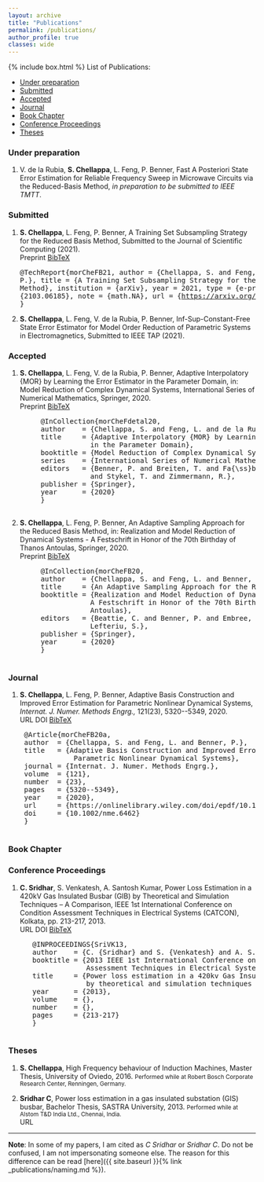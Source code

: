 ```yaml
---
layout: archive
title: "Publications"
permalink: /publications/
author_profile: true
classes: wide
---
```

{% include box.html %}
List of Publications:

* [Under preparation](#up)
* [Submitted](#sub)
* [Accepted](#acc)
* [Journal](#jour)
* [Book Chapter](#bookchap)
* [Conference Proceedings](#confproc)
* [Theses](#thes)

###  <a name="up"></a> Under preparation

1. V. de la Rubia, **S. Chellappa**, L. Feng, P. Benner, Fast A Posteriori State Error Estimation for Reliable Frequency Sweep in Microwave Circuits via the Reduced-Basis Method, _in preparation to be submitted to IEEE TMTT_.

###  <a name="sub"></a> Submitted

1. **S. Chellappa**, L. Feng, P. Benner, A Training Set Subsampling Strategy for the Reduced Basis Method, Submitted to the Journal of Scientific Computing (2021).<br>
        <a class="btn--research" onclick=" window.open('https://arxiv.org/abs/2103.06185','_blank')"> Preprint</a>
        <a class="btn--research" href="javascript:toggleBibtex('morCheFB21')">BibTeX</a>
        <div id="bib_morCheFB21" class="bibtex noshow">
        <pre>
        @TechReport{morCheFB21,
            author      =  {Chellappa, S. and Feng, L. and Benner, P.},
            title       =  {A Training Set Subsampling Strategy for the Reduced Basis Method},
            institution =  {arXiv},
            year        =  2021,
            type        =  {e-prints},
            number      =  {2103.06185},
            note        =  {math.NA},
            url         =  {https://arxiv.org/abs/2103.06185}
          }
        </pre>
        </div>
2. **S. Chellappa**, L. Feng, V. de la Rubia, P. Benner, Inf-Sup-Constant-Free State Error Estimator for Model Order Reduction of Parametric Systems in Electromagnetics, Submitted to IEEE TAP (2021).<br>
<!--         <a class="btn--research" onclick=" window.open('https://arxiv.org/abs/2104.12802','_blank')"> Preprint</a>
        <a class="btn--research" href="javascript:toggleBibtex('morCheFB21')">BibTeX</a>
        <div id="bib_morCheFdetal21" class="bibtex noshow">
        <pre>
          @TechReport{morCheFdetal21,
            author      =  {Chellappa, S. and Feng, L. and de la Rubia, V. and Benner, P.},
            title       =  {Inf-Sup-Constant-Free State Error Estimator for Model Order Reduction of Parametric Systems in Electromagnetics},
            institution =  {arXiv},
            year        =  2021,
            type        =  {e-prints},
            number      =  {2104.12802},
            note        =  {math.NA},
            url         =  {https://arxiv.org/abs/2104.12802}
          }
        </pre>
        </div>   -->          

###  <a name="acc"></a> Accepted

  1. **S. Chellappa**, L. Feng, V. de la Rubia, P. Benner, Adaptive Interpolatory {MOR} by Learning the Error Estimator in the Parameter Domain, in: Model Reduction of Complex Dynamical Systems, International Series of Numerical Mathematics, Springer, 2020.<br>
        <a class="btn--research" onclick=" window.open('https://arxiv.org/abs/2003.02569','_blank')"> Preprint</a>
        <a class="btn--research" href="javascript:toggleBibtex('morCheFdetal20')">BibTeX</a>
        <div id="bib_morCheFdetal20" class="bibtex noshow">
        <pre>
          @InCollection{morCheFdetal20,
          author    = {Chellappa, S. and Feng, L. and de la Rubia, V. and Benner, P.},
          title     = {Adaptive Interpolatory {MOR} by Learning the Error Estimator
                      in the Parameter Domain},
          booktitle = {Model Reduction of Complex Dynamical Systems},
          series    = {International Series of Numerical Mathematics},
          editors   = {Benner, P. and Breiten, T. and Fa{\ss}bender, H. and Hinze, M.
                      and Stykel, T. and Zimmermann, R.},
          publisher = {Springer},
          year      = {2020}
          }
        </pre>
        </div>

  2. **S. Chellappa**, L. Feng, P. Benner, An Adaptive Sampling Approach for the Reduced Basis Method, in: Realization and Model Reduction of Dynamical Systems - A Festschrift in Honor of the 70th Birthday of Thanos Antoulas, Springer, 2020.<br>
        <a class="btn--research" onclick=" window.open('https://arxiv.org/abs/1910.00298','_blank')"> Preprint</a>
        <a class="btn--research" href="javascript:toggleBibtex('morCheFB20')">BibTeX</a>
        <div id="bib_morCheFB20" class="bibtex noshow">
        <pre>
          @InCollection{morCheFB20,
          author    = {Chellappa, S. and Feng, L. and Benner, P.},
          title     = {An Adaptive Sampling Approach for the Reduced Basis Method},
          booktitle = {Realization and Model Reduction of Dynamical Systems -
                      A Festschrift in Honor of the 70th Birthday of Thanos
                      Antoulas},
          editors   = {Beattie, C. and Benner, P. and Embree, M. and Gugercin, S. and
                      Lefteriu, S.},
          publisher = {Springer},
          year      = {2020}
          }
        </pre>
        </div>


###  <a name="jour"></a> Journal

1. **S. Chellappa**, L. Feng, P. Benner, Adaptive Basis Construction and Improved Error Estimation for Parametric Nonlinear Dynamical Systems, _Internat. J. Numer. Methods Engrg.,_ 121(23), 5320--5349, 2020. <i class="ai ai-open-access"></i> <br>
    <a class="btn--research" onclick=" window.open('https://onlinelibrary.wiley.com/doi/epdf/10.1002/nme.6462','_blank')"> URL</a>
    <a class="btn--research" onclick=" window.open('https://doi.org/10.1002/nme.6462','_blank')"> DOI</a>
    <a class="btn--research" href="javascript:toggleBibtex('morCheFB20a')">BibTeX</a>
    <div id="bib_morCheFB20a" class="bibtex noshow">
    <pre>
    @Article{morCheFB20a,
    author  = {Chellappa, S. and Feng, L. and Benner, P.},
    title   = {Adaptive Basis Construction and Improved Error Estimation for
                Parametric Nonlinear Dynamical Systems},
    journal = {Internat. J. Numer. Methods Engrg.},
    volume  = {121},
    number  = {23},
    pages   = {5320--5349},
    year    = {2020},
    url     = {https://onlinelibrary.wiley.com/doi/epdf/10.1002/nme.6462},
    doi     = {10.1002/nme.6462}
    }
    </pre>
    </div>
  

###  <a name="bookchap"></a> Book Chapter

###  <a name="confproc"></a> Conference Proceedings

1. **C. Sridhar**, S. Venkatesh, A. Santosh Kumar, Power Loss Estimation in a 420kV Gas Insulated
Busbar (GIB) by Theoretical and Simulation Techniques – A Comparison, IEEE 1st International Conference on Condition Assessment Techniques in Electrical Systems (CATCON), Kolkata, pp. 213-217, 2013.<br>
    <a class="btn--research" onclick=" window.open('https://ieeexplore.ieee.org/document/6737500','_blank')"> URL</a>
    <a class="btn--research" onclick=" window.open('https://doi.org/10.1109/CATCON.2013.6737500','_blank')"> DOI</a>
    <a class="btn--research" href="javascript:toggleBibtex('SriVK13')">BibTeX</a>
    <div id="bib_SriVK13" class="bibtex noshow">
    <pre>
      @INPROCEEDINGS{SriVK13,
      author    = {C. {Sridhar} and S. {Venkatesh} and A. S. {Kumar}},
      booktitle = {2013 IEEE 1st International Conference on Condition 
                   Assessment Techniques in Electrical Systems (CATCON)}, 
      title     = {Power loss estimation in a 420kv Gas Insulated Busbar (GIB) 
                   by theoretical and simulation techniques — A comparison}, 
      year      = {2013},
      volume    = {},
      number    = {},
      pages     = {213-217}
      }
    </pre>
    </div>



###  <a name="thes"></a> Theses

1. **S. Chellappa**, High Frequency behaviour of Induction Machines, Master Thesis, University of Oviedo, 2016. <small>Performed while at Robert Bosch Corporate Research Center, Renningen, Germany.</small>

2. **Sridhar C**, Power loss estimation in a gas insulated substation (GIS) busbar, Bachelor Thesis, SASTRA University, 2013. <small>Performed while at Alstom T&D India Ltd., Chennai, India.</small> <br>
    <a class="btn--research" onclick=" window.open('https://www.dropbox.com/s/85bjzrsetikyhqn/Bachelor_thesis.pdf?dl=0','_blank')"> URL</a>

---

**Note**: In some of my papers, I am cited as _C Sridhar_ or _Sridhar C_. Do not be confused, I am not impersonating someone else. The reason for this difference can be read [here]({{ site.baseurl }}{% link _publications/naming.md %}).
